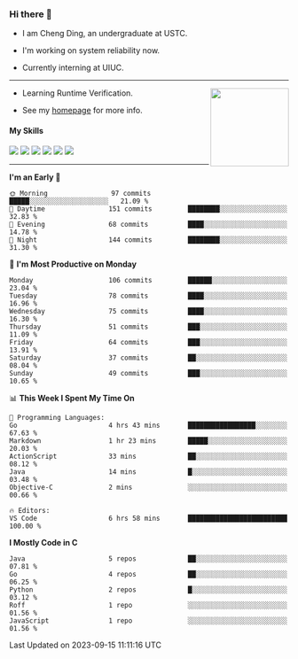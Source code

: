 ### Hi there 👋

* I am Cheng Ding, an undergraduate at USTC.
  
* I'm working on system reliability now.

* Currently interning at UIUC.

---

<img align="right" height="141" src="https://stats-of-repos-onds.vercel.app/api?username=IrisesD&theme=tokyonight&show_icons=true&count_private=true">

-  Learning Runtime Verification.

-  See my [homepage](https://irisesd.github.io) for more info.

#### My Skills

![](https://img.shields.io/badge/C++-65318e?logo=cplusplus&logoColor=fff)
![](https://img.shields.io/badge/Python-3e74a2?logo=python&logoColor=fff)
![](https://img.shields.io/badge/C-5654a2?logo=c&logoColor=fff)
![](https://img.shields.io/badge/Go-00aaff?logo=go&logoColor=fff)
![](https://img.shields.io/badge/Docker-0088ff?logo=docker&logoColor=fff)
![](https://img.shields.io/badge/Apache-D22128?logo=apache&logoColor=fff)

---
<!--START_SECTION:waka-->
**I'm an Early 🐤** 

```text
🌞 Morning                97 commits          █████░░░░░░░░░░░░░░░░░░░░   21.09 % 
🌆 Daytime                151 commits         ████████░░░░░░░░░░░░░░░░░   32.83 % 
🌃 Evening                68 commits          ████░░░░░░░░░░░░░░░░░░░░░   14.78 % 
🌙 Night                  144 commits         ████████░░░░░░░░░░░░░░░░░   31.30 % 
```
📅 **I'm Most Productive on Monday** 

```text
Monday                   106 commits         ██████░░░░░░░░░░░░░░░░░░░   23.04 % 
Tuesday                  78 commits          ████░░░░░░░░░░░░░░░░░░░░░   16.96 % 
Wednesday                75 commits          ████░░░░░░░░░░░░░░░░░░░░░   16.30 % 
Thursday                 51 commits          ███░░░░░░░░░░░░░░░░░░░░░░   11.09 % 
Friday                   64 commits          ███░░░░░░░░░░░░░░░░░░░░░░   13.91 % 
Saturday                 37 commits          ██░░░░░░░░░░░░░░░░░░░░░░░   08.04 % 
Sunday                   49 commits          ███░░░░░░░░░░░░░░░░░░░░░░   10.65 % 
```


📊 **This Week I Spent My Time On** 

```text
💬 Programming Languages: 
Go                       4 hrs 43 mins       █████████████████░░░░░░░░   67.63 % 
Markdown                 1 hr 23 mins        █████░░░░░░░░░░░░░░░░░░░░   20.03 % 
ActionScript             33 mins             ██░░░░░░░░░░░░░░░░░░░░░░░   08.12 % 
Java                     14 mins             █░░░░░░░░░░░░░░░░░░░░░░░░   03.48 % 
Objective-C              2 mins              ░░░░░░░░░░░░░░░░░░░░░░░░░   00.66 % 

🔥 Editors: 
VS Code                  6 hrs 58 mins       █████████████████████████   100.00 % 
```

**I Mostly Code in C** 

```text
Java                     5 repos             ██░░░░░░░░░░░░░░░░░░░░░░░   07.81 % 
Go                       4 repos             ██░░░░░░░░░░░░░░░░░░░░░░░   06.25 % 
Python                   2 repos             █░░░░░░░░░░░░░░░░░░░░░░░░   03.12 % 
Roff                     1 repo              ░░░░░░░░░░░░░░░░░░░░░░░░░   01.56 % 
JavaScript               1 repo              ░░░░░░░░░░░░░░░░░░░░░░░░░   01.56 % 
```




 Last Updated on 2023-09-15 11:11:16 UTC
<!--END_SECTION:waka-->
